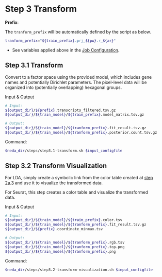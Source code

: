 # Step 3 Transform 

**Prefix**:

The `tranform_prefix` will be automatically defined by the script as below.
```bash
tranform_prefix="${train_prefix}.prj_${pw}.r_${ar}"
```
* See variables applied above in the [Job Configuration](./job_config.md).

## Step 3.1 Transform
Convert to a factor space using the provided model, which includes gene names and potentially Dirichlet parameters. The pixel-level data will be organized into (potentially overlapping) hexagonal groups. 

Input & Output
```bash
# Input:
${output_dir}/${prefix}.transcripts_filtered.tsv.gz
${output_dir}/${train_model}/${train_prefix}.model_matrix.tsv.gz              

# Output:
${output_dir}/${train_model}/${tranform_prefix}.fit_result.tsv.gz
${output_dir}/${train_model}/${tranform_prefix}.posterior.count.tsv.gz
```

Command:
```bash
$neda_dir/steps/step3.1-transform.sh $input_configfile
```

## Step 3.2 Transform Visualization
For LDA, simply create a symbolic link from the color table created at [step 2a.3](step2a-LDA.md/#step-2a3-summarize-lda-factorization) and use it to visualize the transformed data.

For Seurat, this step creates a color table and visualize the transformed data. 

Input & Output
```bash
# Input:
${output_dir}/${train_model}/${train_prefix}.color.tsv                  # Only if the train model is defined as "LDA"
${output_dir}/${train_model}/${tranform_prefix}.fit_result.tsv.gz
${output_dir}/${prefix}.coordinate_minmax.tsv

# Output:
${output_dir}/${train_model}/${tranform_prefix}.rgb.tsv
${output_dir}/${train_model}/${tranform_prefix}.top.png
${output_dir}/${train_model}/${tranform_prefix}.png
```

Command:
```bash
$neda_dir/steps/step3.2-transform-visualization.sh $input_configfile
```